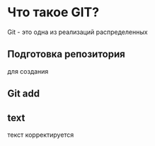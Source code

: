 # Что такое GIT?

Git - это одна из реализаций распределенных 

## Подготовка репозитория

для создания 

## Git add

## text

текст корректируется